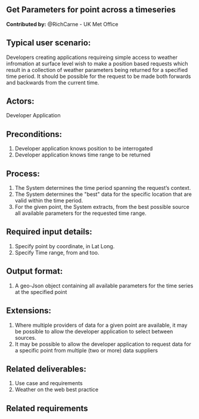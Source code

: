 ## Get Parameters for point across a timeseries
**Contributed by:** @RichCarne - UK Met Office

## Typical user scenario:
Developers creating applications requireing simple access to weather infromation at surface level wish to make a position based requests which result in a collection of weather parameters being returned for a specified time period. It should be possible for the request to be made both forwards and backwards from the current time.

## Actors: 
Developer Application

## Preconditions:
1. Developer application knows position to be interrogated
2. Developer application knows time range to be returned

## Process: 
1.	The System determines the time period spanning the request’s context.
2.	The System determines the "best" data for the specific location that are valid within the time period.
3.	For the given point, the System extracts, from the best possible source all available parameters for the requested time range.


## Required input details:
1.	Specify point by coordinate, in Lat Long.
2.	Specify Time range, from and too.

## Output format:
1.	A geo-Json object containing all available parameters for the time series at the specified point

## Extensions:
1. Where multiple providers of data for a given point are available, it may be possible to allow the developer application to select between sources.
2. It may be possible to allow the developer application to request data for a specific point from multiple (two or more) data suppliers

## Related deliverables:
1. Use case and requirements
2. Weather on the web best practice

## Related requirements
